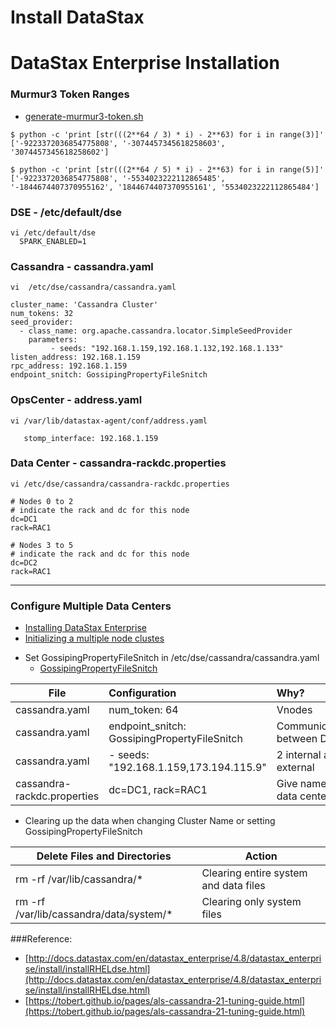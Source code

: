 Install DataStax 
================

DataStax Enterprise Installation
================================


### Murmur3 Token Ranges
* [generate-murmur3-token.sh](https://github.com/kevinduraj/dse-install/blob/master/generate-murmur3-token.sh)

```
$ python -c 'print [str(((2**64 / 3) * i) - 2**63) for i in range(3)]'
['-9223372036854775808', '-3074457345618258603', '3074457345618258602']

$ python -c 'print [str(((2**64 / 5) * i) - 2**63) for i in range(5)]'
['-9223372036854775808', '-5534023222112865485', '-1844674407370955162', '1844674407370955161', '5534023222112865484']
```

### DSE - /etc/default/dse

```
vi /etc/default/dse
  SPARK_ENABLED=1
```


### Cassandra - cassandra.yaml

```
vi  /etc/dse/cassandra/cassandra.yaml 

cluster_name: 'Cassandra Cluster'
num_tokens: 32
seed_provider:
  - class_name: org.apache.cassandra.locator.SimpleSeedProvider
    parameters:
         - seeds: "192.168.1.159,192.168.1.132,192.168.1.133"
listen_address: 192.168.1.159
rpc_address: 192.168.1.159
endpoint_snitch: GossipingPropertyFileSnitch
```

### OpsCenter - address.yaml 
```
vi /var/lib/datastax-agent/conf/address.yaml

   stomp_interface: 192.168.1.159
```

### Data Center - cassandra-rackdc.properties

```
vi /etc/dse/cassandra/cassandra-rackdc.properties 

# Nodes 0 to 2
# indicate the rack and dc for this node
dc=DC1
rack=RAC1

# Nodes 3 to 5
# indicate the rack and dc for this node
dc=DC2
rack=RAC1
```


----

### Configure Multiple Data Centers

  + [Installing DataStax Enterprise](https://docs.datastax.com/en/datastax_enterprise/3.2/datastax_enterprise/install/installTOC.html)
  + [Initializing a multiple node clustes](https://docs.datastax.com/en/cassandra/2.0/cassandra/initialize/initializeMultipleDS.html)


* Set GossipingPropertyFileSnitch in /etc/dse/cassandra/cassandra.yaml
  * [GossipingPropertyFileSnitch](https://docs.datastax.com/en/cassandra/2.0/cassandra/architecture/architectureSnitchGossipPF_c.html)

| File                        | Configuration                                |  Why?                     |
| --------------------------  |:-------------------------------------------- |:------------------------- |
| cassandra.yaml              | num_token: 64                                | Vnodes                    |
| cassandra.yaml              | endpoint_snitch: GossipingPropertyFileSnitch | Communication between DC  |
| cassandra.yaml              | - seeds: "192.168.1.159,173.194.115.9"       | 2 internal and 1 external |
| cassandra-rackdc.properties | dc=DC1, rack=RAC1                            | Give name to data center  |


* Clearing up the data when changing Cluster Name or setting GossipingPropertyFileSnitch

| Delete Files and Directories            | Action                                |
| --------------------------------------- | ------------------------------------- |
| rm -rf /var/lib/cassandra/*             | Clearing entire system and data files |
| rm -rf /var/lib/cassandra/data/system/* | Clearing only system files            |





###Reference:
* [http://docs.datastax.com/en/datastax_enterprise/4.8/datastax_enterprise/install/installRHELdse.html](http://docs.datastax.com/en/datastax_enterprise/4.8/datastax_enterprise/install/installRHELdse.html)
* [https://tobert.github.io/pages/als-cassandra-21-tuning-guide.html](https://tobert.github.io/pages/als-cassandra-21-tuning-guide.html)


